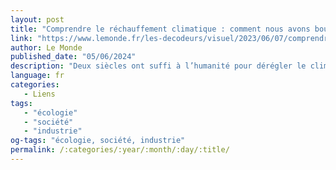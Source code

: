 ```yaml
---
layout: post
title: "Comprendre le réchauffement climatique : comment nous avons bouleversé la planète"
link: "https://www.lemonde.fr/les-decodeurs/visuel/2023/06/07/comprendre-le-rechauffement-comment-nous-avons-bouleverse-le-climat_6176490_4355770.html"
author: Le Monde
published_date: "05/06/2024"
description: "Deux siècles ont suffi à l’humanité pour dérégler le climat et enclencher une hausse des températures aux effets potentiellement dramatiques. Dans ce format visuel, « Le Monde » retrace cette évolution et les mécanismes à l’œuvre dans ce bouleversement."
language: fr
categories:
   - Liens
tags:
   - "écologie"
   - "société"
   - "industrie"
og-tags: "écologie, société, industrie"
permalink: /:categories/:year/:month/:day/:title/
---
```

